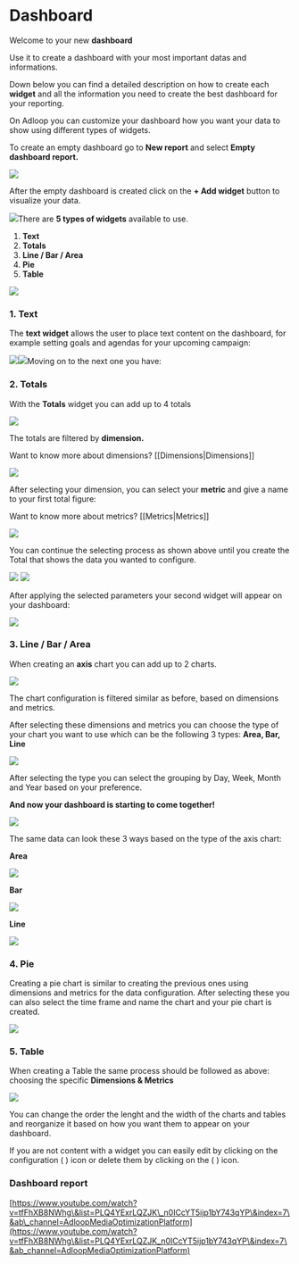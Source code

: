 # Dashboard

Welcome to your new **dashboard**

Use it to create a dashboard with your most important datas and informations.

Down below you can find a detailed description on how to create each **widget** and all the information you need to create the best dashboard for your reporting.

On Adloop you can customize your dashboard how you want your data to show using different types of widgets.

To create an empty dashboard go to **New report** and select **Empty dashboard report.**

![](.gitbook/image-20231009-100525.png)

After the empty dashboard is created click on the **+ Add widget** button to visualize your data.

![](.gitbook/image-20231009-101020.png)There are **5 types of widgets** available to use.

1. **Text**
2. **Totals**
3. **Line / Bar / Area**
4. **Pie**
5. **Table**

![](.gitbook/image-20231009-101051.png)

### 1. Text

The **text widget** allows the user to place text content on the dashboard, for example setting goals and agendas for your upcoming campaign:

![](.gitbook/image-20231009-101117.png)![](.gitbook/image-20231009-101314.png)Moving on to the next one you have:

### 2. Totals

With the **Totals** widget you can add up to 4 totals

![](.gitbook/image-20231009-101437.png)

The totals are filtered by **dimension.**

Want to know more about dimensions? \[\[Dimensions|Dimensions]]

![](.gitbook/image-20231009-101514.png)

After selecting your dimension, you can select your **metric** and give a name to your first total figure:

Want to know more about metrics? \[\[Metrics|Metrics]]

![](.gitbook/image-20231009-101545.png)

You can continue the selecting process as shown above until you create the Total that shows the data you wanted to configure.

![](.gitbook/image-20231009-101622.png) ![](.gitbook/image-20231009-101659.png)

After applying the selected parameters your second widget will appear on your dashboard:

![](.gitbook/image-20231009-102201.png)

### 3. Line / Bar / Area

When creating an **axis** chart you can add up to 2 charts.

![](.gitbook/image-20231009-102347.png)

The chart configuration is filtered similar as before, based on dimensions and metrics.

After selecting these dimensions and metrics you can choose the type of your chart you want to use which can be the following 3 types: **Area, Bar, Line**

![](.gitbook/image-20231009-102446.png)

After selecting the type you can select the grouping by Day, Week, Month and Year based on your preference.

**And now your dashboard is starting to come together!**

![](.gitbook/image-20231009-102851.png)

The same data can look these 3 ways based on the type of the axis chart:

**Area**

![](.gitbook/image-20231009-102923.png)

**Bar**

![](.gitbook/image-20231009-103009.png)

**Line**

![](.gitbook/image-20231009-103130.png)

### 4. Pie

Creating a pie chart is similar to creating the previous ones using dimensions and metrics for the data configuration. After selecting these you can also select the time frame and name the chart and your pie chart is created.

![](.gitbook/image-20231009-103225.png)

### 5. Table

When creating a Table the same process should be followed as above: choosing the specific **Dimensions & Metrics**

![](.gitbook/image-20231009-103331.png)

You can change the order the lenght and the width of the charts and tables and reorganize it based on how you want them to appear on your dashboard.

If you are not content with a widget you can easily edit by clicking on the configuration (   ) icon or delete them by clicking on the ( ) icon.

### &#x20;Dashboard report

[https://www.youtube.com/watch?v=tfFhXB8NWhg\&list=PLQ4YExrLQZJK\_n0ICcYT5ijp1bY743qYP\&index=7\&ab\_channel=AdloopMediaOptimizationPlatform](https://www.youtube.com/watch?v=tfFhXB8NWhg\&list=PLQ4YExrLQZJK_n0ICcYT5ijp1bY743qYP\&index=7\&ab_channel=AdloopMediaOptimizationPlatform)
